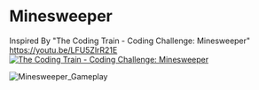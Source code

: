 # Minesweeper
 
 Inspired By "The Coding Train - Coding Challenge: Minesweeper" 
 https://youtu.be/LFU5ZlrR21E
 [![The Coding Train - Coding Challenge: Minesweeper](https://img.youtube.com/vi/LFU5ZlrR21E/0.jpg)](https://youtu.be/LFU5ZlrR21E)
 
![Minesweeper_Gameplay](https://user-images.githubusercontent.com/18365027/166918741-0526d5db-c00e-44e2-9091-196417aa7124.gif)

